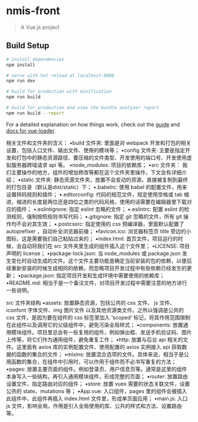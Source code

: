 # nmis-front

> A Vue.js project

## Build Setup

``` bash
# install dependencies
npm install

# serve with hot reload at localhost:8080
npm run dev

# build for production with minification
npm run build

# build for production and view the bundle analyzer report
npm run build --report
```

For a detailed explanation on how things work, check out the [guide](http://vuejs-templates.github.io/webpack/) and [docs for vue-loader](http://vuejs.github.io/vue-loader).



相关文件和文件夹的含义：
•build 文件夹: 里面是对 webpack 开发和打包的相关设置，包括入口文件、输出文件、使用的模块等；
•config 文件夹: 主要是指定开发和打包中的静态资源路径、要压缩的文件类型、开发使用的端口号、开发使用虚拟服务器跨域请求 api 等。
•node_modules: 项目的依赖库；
•src 文件夹： 我们主要操作的地方，组件的增加修改等都在这个文件夹里操作，下文会有详细介绍；
•static 文件夹: 静态资源文件夹，放置不会变动的资源，直接被复制到最终的打包目录（默认是dist/static）下；
•.babelrc: 使用 babel 的配置文件，用来设置转码规则和插件；
•.editorconfig: 代码的规范文件，规定使用空格或 tab 缩进，缩进的长度是两位还是四位之类的代码风格，使用的话需要在编辑器里下载对应的插件；
•.eslintignore: 指定 eslint 忽略的文件；
•.eslintrc: 配置 eslint 的检测规则，强制按照规则书写代码；
•.gitignore: 指定 git 忽略的文件，所有 git 操作均不会对其生效；
•.postcssrc: 指定使用的 css 预编译器，里面默认配置了 autoprefixer ，自动补全浏览器前缀；
•favicon.ico: 浏览器标签页 title 旁边的小图标，这是需要我们自己粘贴过来的；
•index.html: 首页文件，项目运行的时候，会自动将我们在 src 文件夹里生成的组件插入这个文件里；
•LICENSE: 项目声明的 license；
•package-lock.json: 当 node_modules 或 package.json 发生变化时自动生成的文件。这个文件主要功能是确定当前安装的包的依赖，以便后续重新安装的时候生成相同的依赖，而忽略项目开发过程中有些依赖已经发生的更新；
•package.json: 指定项目开发和生成环境中需要使用的依赖库；
•README.md: 相当于是一个备注文件，对项目开发过程中需要注意的地方进行一些说明。

src 文件夹结构
•assets: 放置静态资源，包括公共的 css 文件、 js 文件、iconfont 字体文件、img 图片文件 以及其他资源类文件。之所以强调是公共的 css 文件，是因为要在组件的 css 标签里加入 ‘scoped‘ 标记，将其作用范围限制在此组件以及调用它的父级组件中，避免污染全局样式；
•components: 放置通用模块组件。项目里总会有一些复用的组件，例如弹出框、发送手机验证码、图片上传等，将它们作为通用组件，避免重复工作；
•http: 放置与后台 api 相关的文件。这里面有 axios 库的实例配置文件、使用配置的 axios 实例接入 api 获取数据的函数的集合的文件；
•mixins: 放置混合选项的文件。具体来说，相当于是公用函数的集合，在组件中引用时，可以作用于组件而不必书写重复的方法；
•pages: 放置主要页面的组件。例如登录页、用户信息页等。通常是这里的组件本身写入一些结构，再引入通用模块组件，形成完整的页面；
•router: 放置路由设置文件，指定路由对应的组件；
•store: 放置 vuex 需要的状态关联文件，设置公共的 state、mutations 等；
•App.vue: 入口组件，pages 里的组件会被插入此组件中，此组件再插入 index.html 文件里，形成单页面应用；
•main.js: 入口 js 文件，影响全局，作用是引入全局使用的库、公共的样式和方法、设置路由等。
